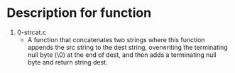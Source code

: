 # Description for function

1. 0-strcat.c
   * A function that concatenates two strings where this function appends the src string to the dest string, overwriting the terminating null byte (\0) at the end of dest, and then adds a terminating null byte and return string dest.
